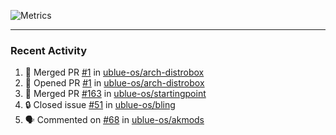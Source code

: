 ![Metrics](https://metrics.lecoq.io/KyleGospo?template=classic&base=header%2C%20activity%2C%20community%2C%20repositories%2C%20metadata&base.indepth=false&base.hireable=false&base.skip=false&config.timezone=America%2FLos_Angeles)

---
### Recent Activity
<!--START_SECTION:activity-->
1. 🎉 Merged PR [#1](https://github.com/ublue-os/arch-distrobox/pull/1) in [ublue-os/arch-distrobox](https://github.com/ublue-os/arch-distrobox)
2. 💪 Opened PR [#1](https://github.com/ublue-os/arch-distrobox/pull/1) in [ublue-os/arch-distrobox](https://github.com/ublue-os/arch-distrobox)
3. 🎉 Merged PR [#163](https://github.com/ublue-os/startingpoint/pull/163) in [ublue-os/startingpoint](https://github.com/ublue-os/startingpoint)
4. 🔒 Closed issue [#51](https://github.com/ublue-os/bling/issues/51) in [ublue-os/bling](https://github.com/ublue-os/bling)
5. 🗣 Commented on [#68](https://github.com/ublue-os/akmods/issues/68#issuecomment-1733026391) in [ublue-os/akmods](https://github.com/ublue-os/akmods)
<!--END_SECTION:activity-->
